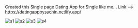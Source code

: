 Created this Single page Dating App for Single like me... 
Link -->  https://datingappbysachin.netlify.app/

![s1](https://github.com/SachinMaurya01/DatingApp/assets/100995198/4b040452-c29c-4bc4-bbbb-20b09cfa98e1)
![s2](https://github.com/SachinMaurya01/DatingApp/assets/100995198/ad1a5590-7f0f-493a-b7ab-20dbe55dc4ca)
![s3](https://github.com/SachinMaurya01/DatingApp/assets/100995198/9a516f0d-58d1-4b34-8910-7c22e6c56c28)
![s4](https://github.com/SachinMaurya01/DatingApp/assets/100995198/5618f0fd-1cb9-4b14-8745-7884e54b9666)
